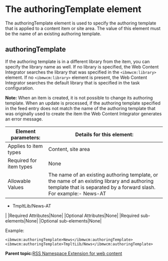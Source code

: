 # The authoringTemplate element 

The authoringTemplate element is used to specify the authoring template that is applied to a content item or site area. The value of this element must be the name of an existing authoring template.

## authoringTemplate

If the authoring template is in a different library from the item, you can specify the library name as well. If no library is specified, the Web Content Integrator searches the library that was specified in the `<ibmwcm:library>` element. If no `<ibmwcm:library>` element is present, the Web Content Integrator searches the default library that is specified in the task configuration.

**Note:** When an item is created, it is not possible to change its authoring template. When an update is processed, if the authoring template specified in the feed entry does not match the name of the authoring template that was originally used to create the item the Web Content Integrator generates an error message.

|Element parameters:|Details for this element:|
|-------------------|-------------------------|
|Applies to item types|Content, site area|
|Required for item types|None|
|Allowable Values|The name of an existing authoring template, or the name of an existing library and authoring template that is separated by a forward slash. For example:-   News-AT
-   TmpltLib/News-AT

|
|Required Attributes|None|
|Optional Attributes|None|
|Required sub-elements|None|
|Optional sub-elements|None|

Example:

```
<ibmwcm:authoringTemplate>News</ibmwcm:authoringTemplate>
<ibmwcm:authoringTemplate>TmpltLib/News</ibmwcm:authoringTemplate>
```

**Parent topic:**[RSS Namespace Extension for web content ](../wci/wci_ff_nse.md)


